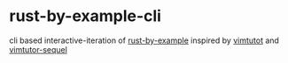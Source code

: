 # rust-by-example-cli
cli based interactive-iteration of [rust-by-example](https://doc.rust-lang.org/stable/rust-by-example/) inspired by [vimtutot](https://vimschool.netlify.app/introduction/vimtutor/) and [vimtutor-sequel](https://github.com/micahkepe/vimtutor-sequel)
